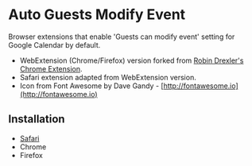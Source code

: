 # Auto Guests Modify Event

Browser extensions that enable 'Guests can modify event' setting for Google Calendar by default.

- WebExtension (Chrome/Firefox) version forked from [Robin Drexler's Chrome Extension](https://github.com/robin-drexler/Google-Calendar-Guests-Can-Modify-Event-By-Default).
- Safari extension adapted from WebExtension version.
- Icon from Font Awesome by Dave Gandy - [http://fontawesome.io](http://fontawesome.io)

## Installation

- [Safari]()
- Chrome
- Firefox
